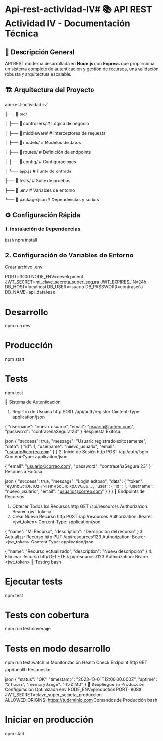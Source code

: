 # Api-rest-actividad-IV# 📚 API REST Actividad IV - Documentación Técnica

## 🚀 Descripción General
API REST moderna desarrollada en **Node.js** con **Express** que proporciona un sistema completo de autenticación y gestión de recursos, una validación robusta y arquitectura escalable.

## 🏗️ Arquitectura del Proyecto
api-rest-actividad-iv/ 

├── 📁 src/ 


│   ├── 📁 controllers/     # Lógica de negocio 


│   ├── 📁 middleware/      # Interceptores de requests 


│   ├── 📁 models/          # Modelos de datos 


│   ├── 📁 routes/          # Definición de endpoints 


│   ├── 📁 config/          # Configuraciones 


│   └── app.js             # Punto de entrada


├── 📁 tests/              # Suite de pruebas 


├── 📄 .env               # Variables de entorno


└── 📄 package.json       # Dependencias y scripts

## ⚙️ Configuración Rápida

### 1. Instalación de Dependencias
```bash```
npm install

## 2. Configuración de Variables de Entorno
Crear archivo .env:

PORT=3000
NODE_ENV=development
JWT_SECRET=mi_clave_secreta_super_segura
JWT_EXPIRES_IN=24h
DB_HOST=localhost
DB_USER=usuario
DB_PASSWORD=contraseña
DB_NAME=api_database

# Desarrollo
npm run dev

# Producción
npm start

# Tests
npm test

🔐 Sistema de Autenticación
1. Registro de Usuario
http
POST /api/auth/register
Content-Type: application/json

{
  "username": "nuevo_usuario",
  "email": "usuario@correo.com", 
  "password": "contraseñaSegura123"
}
Respuesta Exitosa:

json
{
  "success": true,
  "message": "Usuario registrado exitosamente",
  "data": {
    "id": 1,
    "username": "nuevo_usuario",
    "email": "usuario@correo.com"
  }
}
2. Inicio de Sesión
http
POST /api/auth/login
Content-Type: application/json

{
  "email": "usuario@correo.com",
  "password": "contraseñaSegura123"
}
Respuesta Exitosa:

json
{
  "success": true,
  "message": "Login exitoso",
  "data": {
    "token": "eyJhbGciOiJIUzI1NiIsInR5cCI6IkpXVCJ9...",
    "user": {
      "id": 1,
      "username": "nuevo_usuario",
      "email": "usuario@correo.com"
    }
  }
}
📡 Endpoints de Recursos
1. Obtener Todos los Recursos
http
GET /api/resources
Authorization: Bearer <jwt_token>
2. Crear Nuevo Recurso
http
POST /api/resources
Authorization: Bearer <jwt_token>
Content-Type: application/json

{
  "name": "Mi Recurso",
  "description": "Descripción del recurso"
}
3. Actualizar Recurso
http
PUT /api/resources/123
Authorization: Bearer <jwt_token>
Content-Type: application/json

{
  "name": "Recurso Actualizado",
  "description": "Nueva descripción"
}
4. Eliminar Recurso
http
DELETE /api/resources/123
Authorization: Bearer <jwt_token>
🧪 Testing
bash
# Ejecutar tests
npm test

# Tests con cobertura
npm run test:coverage

# Tests en modo desarrollo
npm run test:watch
📊 Monitorización
Health Check Endpoint
http
GET /api/health
Respuesta:

json
{
  "status": "OK",
  "timestamp": "2023-10-01T12:00:00.000Z",
  "uptime": "2 hours",
  "memoryUsage": "45.2 MB"
}
🚀 Despliegue en Producción
Configuración Optimizada
env
NODE_ENV=production
PORT=8080
JWT_SECRET=clave_super_secreta_produccion
ALLOWED_ORIGINS=https://tudominio.com
Comandos de Producción
bash
# Iniciar en producción
npm start
